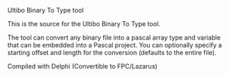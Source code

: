 Ultibo Binary To Type tool

This is the source for the Ultibo Binary To Type tool.

The tool can convert any binary file into a pascal array type and variable that can be embedded into a Pascal project. You can optionally specify a starting offset and length for the conversion (defaults to the entire file).

Compiled with Delphi (Convertible to FPC/Lazarus)
